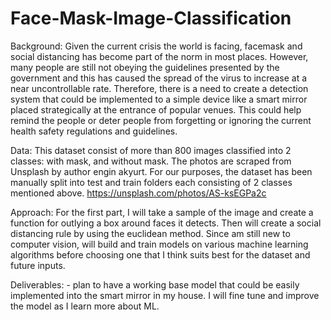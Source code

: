 # Face-Mask-Image-Classification

Background: Given the current crisis the world is facing, facemask and social distancing has become part of the norm in most places. However, many people are still not obeying the guidelines presented by the government and this has caused the spread of the virus to increase at a near uncontrollable rate. Therefore, there is a need to create a detection system that could be implemented to a simple device like a smart mirror placed strategically at the entrance of popular venues. This could help remind the people or deter people from forgetting or ignoring the current health safety regulations and guidelines.

Data: This dataset consist of more than 800 images classified into 2 classes: with mask, and without mask. The photos are scraped from Unsplash by author engin akyurt. For our purposes, the dataset has been manually split into test and train folders each consisting of 2 classes mentioned above. https://unsplash.com/photos/AS-ksEGPa2c

Approach: For the first part, I will take a sample of the image and create a function for outlying a box around faces it detects. Then will create a social distancing rule by using the euclidean method. Since am still new to computer vision, will build and train models on various machine learning algorithms before choosing one that I think suits best for the dataset and future inputs.

Deliverables: - plan to have a working base model that could be easily implemented into the smart mirror in my house. I will fine tune and improve the model as I learn more about ML.

